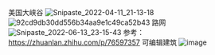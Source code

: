 美国大峡谷
![Snipaste_2022-04-11_21-13-18](https://user-images.githubusercontent.com/77492179/180117253-2487f934-4764-4434-91cf-3114ff60a1a7.jpg)
![92cd9db30dd556b34aa9e1c49ca52b43](https://user-images.githubusercontent.com/77492179/180117360-ce5c75bb-a178-41db-9627-131146e95b4e.jpeg)
路网
![Snipaste_2022-06-13_23-15-43](https://user-images.githubusercontent.com/77492179/173389737-c9a5b4c1-ee9c-4782-84c0-2beeb0cc0571.jpg)
参考：https://zhuanlan.zhihu.com/p/76597357
可编辑建筑
![image](https://user-images.githubusercontent.com/77492179/180116994-3197d45f-4aac-4afd-9926-ac4da7e27460.png)
